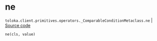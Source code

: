 # ne
`toloka.client.primitives.operators._ComparableConditionMetaclass.ne` | [Source code](https://github.com/Toloka/toloka-kit/blob/v1.2.2/src/client/primitives/operators.py#L154)

```python
ne(cls, value)
```

